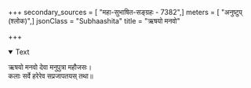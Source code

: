 +++
secondary_sources = [ "महा-सुभाषित-सङ्ग्रहः - 7382",]
meters = [ "अनुष्टुप् (श्लोक)",]
jsonClass = "Subhaashita"
title = "ऋषयो मनवो"

+++

<details open><summary>Text</summary>

ऋषयो मनवो देवा मनुपुत्रा महौजसः।  
कलाः सर्वे हरेरेव सप्रजापतयस् तथा॥
</details>

